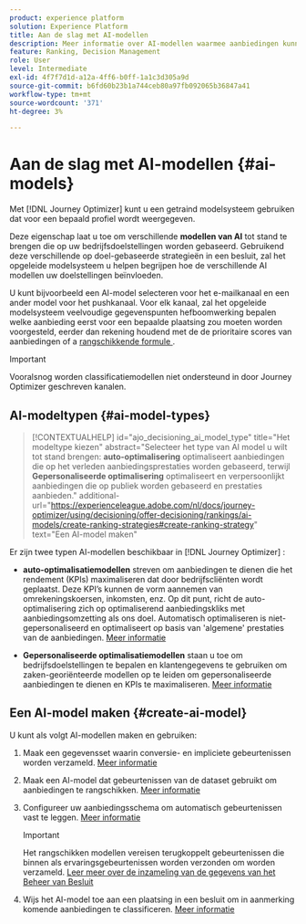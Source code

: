```yaml
---
product: experience platform
solution: Experience Platform
title: Aan de slag met AI-modellen
description: Meer informatie over AI-modellen waarmee aanbiedingen kunnen worden beoordeeld
feature: Ranking, Decision Management
role: User
level: Intermediate
exl-id: 4f7f7d1d-a12a-4ff6-b0ff-1a1c3d305a9d
source-git-commit: b6fd60b23b1a744ceb80a97fb092065b36847a41
workflow-type: tm+mt
source-wordcount: '371'
ht-degree: 3%

---
```


# Aan de slag met AI-modellen {#ai-models}

Met [!DNL Journey Optimizer] kunt u een getraind modelsysteem gebruiken dat voor een bepaald profiel wordt weergegeven.

Deze eigenschap laat u toe om verschillende **modellen van AI** tot stand te brengen die op uw bedrijfsdoelstellingen worden gebaseerd. Gebruikend deze verschillende op doel-gebaseerde strategieën in een besluit, zal het opgeleide modelsysteem u helpen begrijpen hoe de verschillende AI modellen uw doelstellingen beïnvloeden.

U kunt bijvoorbeeld een AI-model selecteren voor het e-mailkanaal en een ander model voor het pushkanaal. Voor elk kanaal, zal het opgeleide modelsysteem veelvoudige gegevenspunten hefboomwerking bepalen welke aanbieding eerst voor een bepaalde plaatsing zou moeten worden voorgesteld, eerder dan rekening houdend met de de prioritaire scores van aanbiedingen of a [ rangschikkende formule ](create-ranking-formulas.md).

>[!IMPORTANT]
>
>Vooralsnog worden classificatiemodellen niet ondersteund in door Journey Optimizer geschreven kanalen.

## AI-modeltypen {#ai-model-types}

>[!CONTEXTUALHELP]
>id="ajo_decisioning_ai_model_type"
>title="Het modeltype kiezen"
>abstract="Selecteer het type van AI model u wilt tot stand brengen: **auto-optimalisering** optimaliseert aanbiedingen die op het verleden aanbiedingsprestaties worden gebaseerd, terwijl **Gepersonaliseerde optimalisering** optimaliseert en verpersoonlijkt aanbiedingen die op publiek worden gebaseerd en prestaties aanbieden."
>additional-url="https://experienceleague.adobe.com/nl/docs/journey-optimizer/using/decisioning/offer-decisioning/rankings/ai-models/create-ranking-strategies#create-ranking-strategy" text="Een AI-model maken"

Er zijn twee typen AI-modellen beschikbaar in [!DNL Journey Optimizer] :

* **auto-optimalisatiemodellen** streven om aanbiedingen te dienen die het rendement (KPIs) maximaliseren dat door bedrijfscliënten wordt geplaatst. Deze KPI’s kunnen de vorm aannemen van omrekeningskoersen, inkomsten, enz. Op dit punt, richt de auto-optimalisering zich op optimaliserend aanbiedingskliks met aanbiedingsomzetting als ons doel. Automatisch optimaliseren is niet-gepersonaliseerd en optimaliseert op basis van &#39;algemene&#39; prestaties van de aanbiedingen. [Meer informatie](auto-optimization-model.md)

* **Gepersonaliseerde optimalisatiemodellen** staan u toe om bedrijfsdoelstellingen te bepalen en klantengegevens te gebruiken om zaken-georiënteerde modellen op te leiden om gepersonaliseerde aanbiedingen te dienen en KPIs te maximaliseren. [Meer informatie](personalized-optimization-model.md)

## Een AI-model maken {#create-ai-model}

U kunt als volgt AI-modellen maken en gebruiken:

1. Maak een gegevensset waarin conversie- en impliciete gebeurtenissen worden verzameld. [Meer informatie](../data-collection/create-dataset.md)

1. Maak een AI-model dat gebeurtenissen van de dataset gebruikt om aanbiedingen te rangschikken. [Meer informatie](create-ranking-strategies.md)

1. Configureer uw aanbiedingsschema om automatisch gebeurtenissen vast te leggen. [Meer informatie](../data-collection/schema-requirement.md)

   >[!IMPORTANT]
   >
   >Het rangschikken modellen vereisen terugkoppelt gebeurtenissen die binnen als ervaringsgebeurtenissen worden verzonden om worden verzameld. [ Leer meer over de inzameling van de gegevens van het Beheer van Besluit ](../data-collection/data-collection.md)

1. Wijs het AI-model toe aan een plaatsing in een besluit om in aanmerking komende aanbiedingen te classificeren. [Meer informatie](../offer-activities/configure-offer-selection.md)
